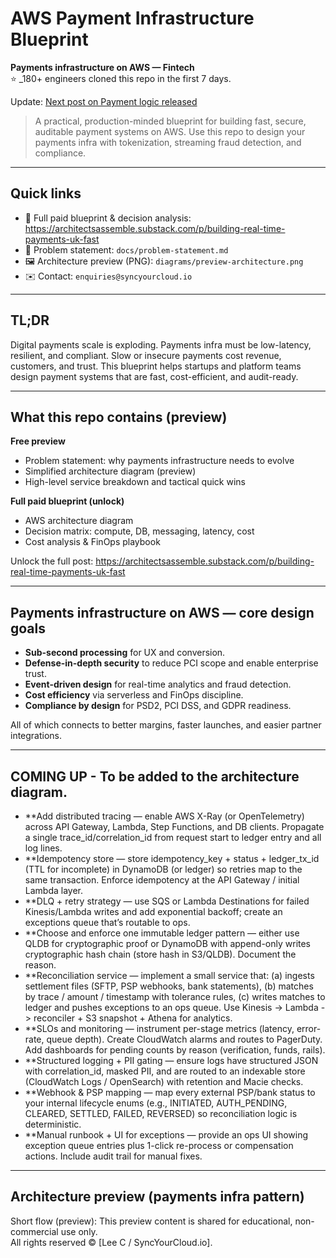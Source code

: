<!--
Title: AWS Payment Infrastructure Blueprint — production-ready payments infrastructure on AWS
Meta description: Open-source AWS payments infrastructure blueprint for real-time payments: tokenization, streaming fraud detection, PCI DSS & PSD2 compliance, serverless best practices, and FinOps guidance for fintech startups.
Keywords: payments infrastructure, payments infra, AWS payments architecture, real-time payments, PCI DSS, PSD2, tokenization, fraud detection, serverless payments, fintech architecture
-->

# AWS Payment Infrastructure Blueprint
**Payments infrastructure on AWS — Fintech**  
⭐ _180+ engineers cloned this repo in the first 7 days.

Update: [Next post on Payment logic released](https://architectsassemble.substack.com/p/how-payments-are-processed-clear)

> A practical, production-minded blueprint for building fast, secure, auditable payment systems on AWS. Use this repo to design your payments infra with tokenization, streaming fraud detection, and compliance.

---

## Quick links
- 🔗 Full paid blueprint & decision analysis: https://architectsassemble.substack.com/p/building-real-time-payments-uk-fast  
- 📂 Problem statement: `docs/problem-statement.md`  
- 🖼 Architecture preview (PNG): `diagrams/preview-architecture.png`  
- ✉️ Contact: `enquiries@syncyourcloud.io`

---

## TL;DR 
Digital payments scale is exploding. Payments infra must be low-latency, resilient, and compliant. Slow or insecure payments cost revenue, customers, and trust. This blueprint helps startups and platform teams design payment systems that are fast, cost-efficient, and audit-ready.


---

## What this repo contains (preview)
**Free preview**
- Problem statement: why payments infrastructure needs to evolve  
- Simplified architecture diagram (preview)  
- High-level service breakdown and tactical quick wins

**Full paid blueprint (unlock)**
- AWS architecture diagram  
- Decision matrix: compute, DB, messaging, latency, cost  
- Cost analysis & FinOps playbook  


Unlock the full post: https://architectsassemble.substack.com/p/building-real-time-payments-uk-fast

---

## Payments infrastructure on AWS — core design goals
- **Sub-second processing** for UX and conversion.  
- **Defense-in-depth security** to reduce PCI scope and enable enterprise trust.  
- **Event-driven design** for real-time analytics and fraud detection.  
- **Cost efficiency** via serverless and FinOps discipline.  
- **Compliance by design** for PSD2, PCI DSS, and GDPR readiness.

All of which connects to better margins, faster launches, and easier partner integrations.

---

## COMING UP - To be added to the architecture diagram.
- **Add distributed tracing — enable AWS X-Ray (or OpenTelemetry) across API Gateway, Lambda, Step Functions, and DB clients. Propagate a single trace_id/correlation_id from request start to ledger entry and all log lines.
- **Idempotency store — store idempotency_key + status + ledger_tx_id (TTL for incomplete) in DynamoDB (or ledger) so retries map to the same transaction. Enforce idempotency at the API Gateway / initial Lambda layer.
- **DLQ + retry strategy — use SQS or Lambda Destinations for failed Kinesis/Lambda writes and add exponential backoff; create an exceptions queue that’s routable to ops.
- **Choose and enforce one immutable ledger pattern — either use QLDB for cryptographic proof or DynamoDB with append-only writes cryptographic hash chain (store hash in S3/QLDB). Document the reason.
- **Reconciliation service — implement a small service that: (a) ingests settlement files (SFTP, PSP webhooks, bank statements), (b) matches by trace / amount / timestamp with tolerance rules, (c) writes matches to ledger and pushes exceptions to an ops queue. Use Kinesis -> Lambda -> reconciler + S3 snapshot + Athena for analytics.
- **SLOs and monitoring — instrument per-stage metrics (latency, error-rate, queue depth). Create CloudWatch alarms and routes to PagerDuty. Add dashboards for pending counts by reason (verification, funds, rails).
- **Structured logging + PII gating — ensure logs have structured JSON with correlation_id, masked PII, and are routed to an indexable store (CloudWatch Logs / OpenSearch) with retention and Macie checks.
- **Webhook & PSP mapping — map every external PSP/bank status to your internal lifecycle enums (e.g., INITIATED, AUTH_PENDING, CLEARED, SETTLED, FAILED, REVERSED) so reconciliation logic is deterministic.
- **Manual runbook + UI for exceptions — provide an ops UI showing exception queue entries plus 1-click re-process or compensation actions. Include audit trail for manual fixes.

---

## Architecture preview (payments infra pattern)
Short flow (preview):
This preview content is shared for educational, non-commercial use only.  
All rights reserved © [Lee C / SyncYourCloud.io].
